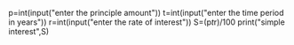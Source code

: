 p=int(input("enter the principle amount"))
t=int(input("enter the time period in years"))
r=int(input("enter the rate of interest"))
S=(p*t*r)/100
print("simple interest",S)
